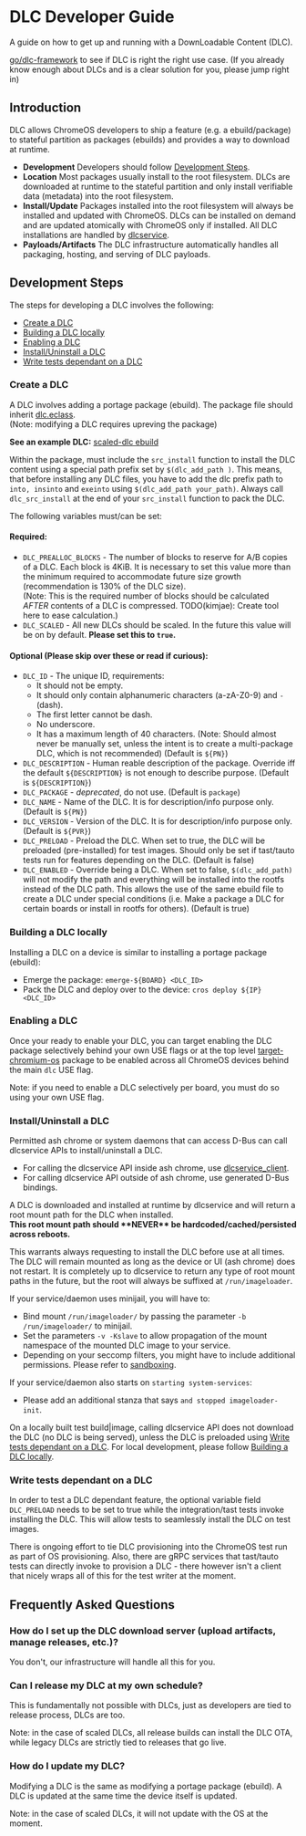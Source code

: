 # DLC Developer Guide

A guide on how to get up and running with a DownLoadable Content (DLC).

[go/dlc-framework] to see if DLC is right the right use case. (If you already
know enough about DLCs and is a clear solution for you, please jump right in)

## Introduction

DLC allows ChromeOS developers to ship a feature (e.g. a ebuild/package) to
stateful partition as packages (ebuilds) and provides a way to download at
runtime.

*   **Development** Developers should follow [Development Steps].
*   **Location** Most packages usually install to the root filesystem.
    DLCs are downloaded at runtime to the stateful partition and only install
    verifiable data (metadata) into the root filesystem.
*   **Install/Update** Packages installed into the root filesystem will always
    be installed and updated with ChromeOS. DLCs can be installed on demand and
    are updated atomically with ChromeOS only if installed. All DLC
    installations are handled by [dlcservice].
*   **Payloads/Artifacts** The DLC infrastructure automatically handles
    all packaging, hosting, and serving of DLC payloads.

## Development Steps

The steps for developing a DLC involves the following:

* [Create a DLC]
* [Building a DLC locally]
* [Enabling a DLC]
* [Install/Uninstall a DLC]
* [Write tests dependant on a DLC]

### Create a DLC

A DLC involves adding a portage package (ebuild). The package file should
inherit [dlc.eclass].<br>
(Note: modifying a DLC requires upreving the package)

__See an example DLC:__ [scaled-dlc ebuild]

Within the package, must include the `src_install` function to install the DLC
content using a special path prefix set by `$(dlc_add_path )`. This means, that
before installing any DLC files, you have to add the dlc prefix path to
`into, insinto` and `exeinto` using `$(dlc_add_path your_path)`. Always call
`dlc_src_install` at the end of your `src_install` function to pack the DLC.

The following variables must/can be set:

#### Required:

*   `DLC_PREALLOC_BLOCKS` - The number of blocks to reserve for A/B copies of a
    DLC. Each block is 4KiB. It is necessary to set this value more than the
    minimum required to accommodate future size growth (recommendation is 130%
    of the DLC size).<br>
    (Note: This is the required number of blocks should be calculated *AFTER*
    contents of a DLC is compressed. TODO(kimjae): Create tool here to ease
    calculation.)
*   `DLC_SCALED` - All new DLCs should be scaled. In the future this value will
    be on by default. __Please set this to `true`.__

#### Optional (Please skip over these or read if curious):

*   `DLC_ID` - The unique ID, requirements:
     *    It should not be empty.
     *    It should only contain alphanumeric characters (a-zA-Z0-9) and `-`
          (dash).
     *    The first letter cannot be dash.
     *    No underscore.
     *    It has a maximum length of 40 characters.
     (Note: Should almost never be manually set, unless the intent is to create
     a multi-package DLC, which is not recommended)
    (Default is `${PN}`)
*   `DLC_DESCRIPTION` - Human reable description of the package.
    Override iff the default `${DESCRIPTION}` is not enough to describe purpose.
    (Default is `${DESCRIPTION}`)
*   `DLC_PACKAGE` - *deprecated*, do not use.
    (Default is `package`)
*   `DLC_NAME` - Name of the DLC.
    It is for description/info purpose only.
    (Default is `${PN}`)
*   `DLC_VERSION` - Version of the DLC.
    It is for description/info purpose only.
    (Default is `${PVR}`)
*   `DLC_PRELOAD` - Preload the DLC.
    When set to true, the DLC will be preloaded (pre-installed) for test images.
    Should only be set if tast/tauto tests run for features depending on the
    DLC.
    (Default is false)
*   `DLC_ENABLED` - Override being a DLC.
    When set to false, `$(dlc_add_path)` will not modify the path and everything
    will be installed into the rootfs instead of the DLC path. This allows the
    use of the same ebuild file to create a DLC under special conditions (i.e.
    Make a package a DLC for certain boards or install in rootfs for others).
    (Default is true)

### Building a DLC locally

Installing a DLC on a device is similar to installing a portage package
(ebuild):

*   Emerge the package: `emerge-${BOARD} <DLC_ID>`
*   Pack the DLC and deploy over to the device:
    `cros deploy ${IP} <DLC_ID>`

### Enabling a DLC

Once your ready to enable your DLC, you can target enabling the DLC package
selectively behind your own USE flags or at the top level [target-chromium-os]
package to be enabled across all ChromeOS devices behind the main `dlc` USE
flag.

Note: if you need to enable a DLC selectively per board, you must do so using
your own USE flag.

### Install/Uninstall a DLC

Permitted ash chrome or system daemons that can access D-Bus can call dlcservice
APIs to install/uninstall a DLC.

*   For calling the dlcservice API inside ash chrome, use [dlcservice_client].
*   For calling dlcservice API outside of ash chrome, use generated D-Bus
    bindings.

A DLC is downloaded and installed at runtime by dlcservice and will return a
root mount path for the DLC when installed.<br>
__This root mount path should \*\*NEVER\*\* be hardcoded/cached/persisted across
reboots.__

This warrants always requesting to install the DLC before use at all times. The
DLC will remain mounted as long as the device or UI (ash chrome) does not
restart. It is completely up to dlcservice to return any type of root mount
paths in the future, but the root will always be suffixed at `/run/imageloader`.

If your service/daemon uses minijail, you will have to:
*   Bind mount `/run/imageloader/` by passing the parameter
    `-b /run/imageloader/` to minijail.
*   Set the parameters `-v -Kslave` to allow propagation of the mount namespace
    of the mounted DLC image to your service.
*   Depending on your seccomp filters, you might have to include additional
    permissions. Please refer to [sandboxing].

If your service/daemon also starts on `starting system-services`:
*   Please add an additional stanza that says `and stopped imageloader-init`.

On a locally built test build|image, calling dlcservice API does not download
the DLC (no DLC is being served), unless the DLC is preloaded using
[Write tests dependant on a DLC]. For local development, please follow
[Building a DLC locally].

### Write tests dependant on a DLC

In order to test a DLC dependant feature, the optional variable field
`DLC_PRELOAD` needs to be set to true while the integration/tast tests invoke
installing the DLC. This will allow tests to seamlessly install the DLC on test
images.

There is ongoing effort to tie DLC provisioning into the ChromeOS test run as
part of OS provisioning. Also, there are gRPC services that tast/tauto tests can
directly invoke to provision a DLC - there however isn't a client that nicely
wraps all of this for the test writer at the moment.

## Frequently Asked Questions

### How do I set up the DLC download server (upload artifacts, manage releases, etc.)?

You don't, our infrastructure will handle all this for you.

### Can I release my DLC at my own schedule?

This is fundamentally not possible with DLCs, just as developers are tied to
release process, DLCs are too.

Note: in the case of scaled DLCs, all release builds can install the DLC OTA,
while legacy DLCs are strictly tied to releases that go live.

### How do I update my DLC?

Modifying a DLC is the same as modifying a portage package (ebuild).
A DLC is updated at the same time the device itself is updated.

Note: in the case of scaled DLCs, it will not update with the OS at the moment.

[Development Steps]: #Development-Steps
[Create a DLC]: #Create-a-DLC
[Building a DLC locally]: #Building-a-DLC-locally
[Enabling a DLC]: #Enabling-a-DLC
[Install/Uninstall a DLC]: #Install_Uninstall-a-DLC
[Write tests dependant on a DLC]: #Write-tests-dependant-on-a-DLC

[go/dlc-framework]: http://go/dlc-framework
[dlcservice]: https://chromium.googlesource.com/chromiumos/platform2/+/HEAD/dlcservice
[dlc.eclass]: https://chromium.googlesource.com/chromiumos/overlays/chromiumos-overlay/+/HEAD/eclass/dlc.eclass
[sandboxing]: https://chromium.googlesource.com/chromiumos/docs/+/HEAD/sandboxing.md
[overlay-eve make.defaults]: https://chromium.googlesource.com/chromiumos/overlays/board-overlays/+/HEAD/overlay-eve/profiles/base/make.defaults
[dlcservice_client]: https://chromium.googlesource.com/chromium/src/+/main/chromeos/ash/components/dbus/dlcservice/dlcservice_client.h
[scaled-dlc ebuild]: https://chromium.googlesource.com/chromiumos/overlays/chromiumos-overlay/+/bb1a2bb68f01e70f1ce8bc1b3c6ba9954c73fcda/chromeos-base/scaled-dlc/scaled-dlc-1.0.0.ebuild
[target-chromium-os]: https://chromium.googlesource.com/chromiumos/overlays/chromiumos-overlay/+/1664a910b9e7548221063c108f15eacea142c697/virtual/target-chromium-os/target-chromium-os-9999.ebuild
